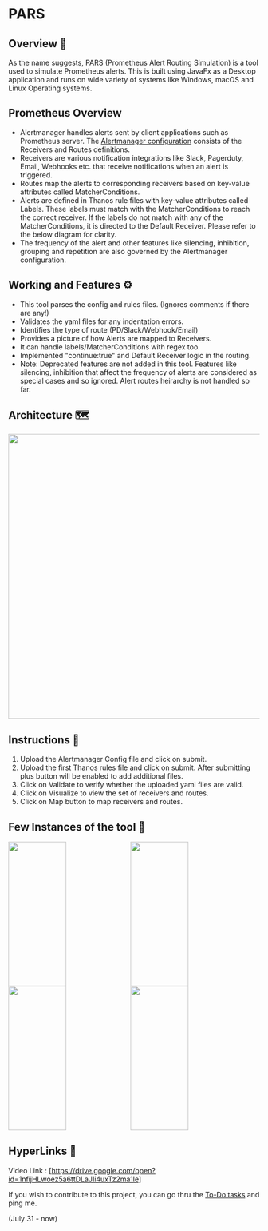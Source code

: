 # PARS 

## Overview :red_envelope:

As the name suggests, PARS (Prometheus Alert Routing Simulation) is a tool used to simulate Prometheus alerts. This is built using JavaFx as a Desktop application and runs on wide variety of systems like Windows, macOS and Linux Operating systems.

## Prometheus Overview 

- Alertmanager handles alerts sent by client applications such as Prometheus server. The [Alertmanager configuration](https://prometheus.io/docs/alerting/latest/configuration/) consists of the Receivers and Routes definitions. 
- Receivers are various notification integrations like Slack, Pagerduty, Email, Webhooks etc. that receive notifications when an alert is triggered.
- Routes map the alerts to corresponding receivers based on key-value attributes called MatcherConditions.
- Alerts are defined in Thanos rule files with key-value attributes called Labels. These labels must match with the MatcherConditions to reach the correct receiver. If the labels do not match with any of the MatcherConditions, it is directed to the Default Receiver. Please refer to the below diagram for clarity.
- The frequency of the alert and other features like silencing, inhibition, grouping and repetition are also governed by the Alertmanager configuration.

## Working and Features :gear:

- This tool parses the config and rules files. (Ignores comments if there are any!)
- Validates the yaml files for any indentation errors.
- Identifies the type of route (PD/Slack/Webhook/Email)
- Provides a picture of how Alerts are mapped to Receivers.
- It can handle labels/MatcherConditions with regex too.
- Implemented "continue:true" and Default Receiver logic in the routing.
- Note: Deprecated features are not added in this tool. Features like silencing, inhibition that affect the frequency of alerts are considered as special cases and so ignored. Alert routes heirarchy is not handled so far.

## Architecture :world_map:

<img align="center" width="555" height="570" src="PARS/res/snippet_1.png">

## Instructions :closed_book:

1. Upload the Alertmanager Config file and click on submit.
2. Upload the first Thanos rules file and click on submit. After submitting plus button will be enabled to add additional files.
3. Click on Validate to verify whether the uploaded yaml files are valid.
4. Click on Visualize to view the set of receivers and routes.
5. Click on Map button to map receivers and routes.

## Few Instances of the tool :camera_flash:
<img align="left" width="48%" height="289" src="https://github.com/sathiyajith/PASV/blob/main/res/snippet_1.png">
<img align="center" width="48%" height="289" src="https://github.com/sathiyajith/PASV/blob/main/res/snippet_2.png">


<img align="left" width="48%" height="289" src="https://github.com/sathiyajith/PASV/blob/main/res/snippet_3.png">
<img align="center" width="48%" height="289" src="https://github.com/sathiyajith/PASV/blob/main/res/snippet_4.png">

##  HyperLinks :paperclip:
Video Link : [https://drive.google.com/open?id=1nfijHLwoez5a6ttDLaJIi4uxTz2ma1Ie]

If you wish to contribute to this project, you can go thru the [To-Do tasks](https://github.com/sathiyajith/PARS/blob/main/res/ToDo.txt) and ping me.

(July 31 - now)
